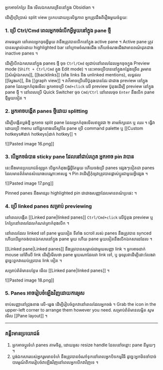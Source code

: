 អ្នកអាចកែប្រែ និង មើលឯកសារច្រើននៅក្នុង Obsidian ។

ដើម្បីប្រើប្រាស់ split view ប្រកបដោយប្រសិទ្ធភាព អ្នកត្រូវដឹងពីរឿងមួយចំនួយ:

### 1. ប្រើ Ctrl/Cmd ពេលអ្នកចង់បើកអ្វីមួយនៅក្នុង pane ថ្មី

តាមធម្មតា​ នៅពេលអ្នកចុចអ្វីមួយ វានឹងត្រូវបានបើកនៅក្នុង active pane ។ Active pane ត្រូវបានសម្គាល់ដោយ highlighted bar នៅក្រោមចំណងជើង ហើយចំណងជើងវាមានពណ៌ដុតជាង inactive panes ។

ដើម្បីបើកឯកសារនៅក្នុង panes ថ្មី ចុច `Ctrl/Cmd` ឲ្យជាប់នៅពេលដែលអ្នកចុចក្នុង Preview mode (`Shift + Ctrl/Cmd` ក្នុង Edit mode) ។ នេះអាចប្រើបាននៅក្នុងកន្លែងច្រើន រួមមាន [[សំណំុឯកសារ]], [[backlinks]] (ទាំង links និង unlinked mentions), លទ្ធផល [[ស្វែងរក]], និង [[graph view]] ។ វាក៏អាចប្រើលើប៊ូតុងបានដែរ ជាជាង preview នៅក្នុង pane ដែលអ្នកកំពុងមើល អ្នកអាចប្រើ `Cmd+click` លើ preview ប៊ូតុងដើម្បី preview នៅក្នុង pane ថ្មី ។ នៅពេលប្រើ  Quick Switcher ចុច `Cmd/Ctrl` នៅពេលចុច `Enter` នឹងបើក pane ថ្មីមួយទៀត ។

### 2. អ្នកអាចបង្កើត panes ថ្មីដោយ splitting

ដើម្បីបង្កើតប្លង់ថ្មី អ្នកអាច split pane ដែលអ្នកកំពុងមើលឥឡូវជា ២​ តាមអ័ក្សដេក ឬ ឈរ ។ ធ្វើវាដោយប្រើ menu នៅផ្នែកខាងលើស្តាំនៃ pane ប្រើ command palette ឬ [[Custom hotkeys#ដាក់ hotkeys|ដាក់ hotkey]] ។

![[Pasted image 16.png]]

### 3. បើអ្នកចង់បាន sticky pane ដែលនៅជាប់រហូត អ្នកអាច pin វាបាន

នេះនឹងមានប្រយោជន៍ឲ្យអ្នក បើអ្នកកំពុងធ្វើអ្វីតែមួយ ហើយចង់ប្រើ panes ផ្សេងៗទៀតជា panes ដែលមានព័ត៌មានសំយោងបណ្តោះអាសន្ន ។ Pin វាដើម្បីកុំឲ្យវាត្រូវបានផ្លាស់ប្តូរជាមួយអ្វីផ្សេង ។

![[Pasted image 17.png]]

Pinned panes នឹងមានរូប highlighted pin ជាជាងសញ្ញាដែលមានពណ៌ប្រផេះ ។

### 4. ប្រើ linked panes សម្រាប់ previewing

នៅពេលបង្កើត [[Linked pane|linked panes]] `Ctrl/Cmd+click` លើប៊ូតុង preview ឬ កែប្រែនៅពេលដែលកំណត់ត្រាកំពុងបើក ។

នៅពេល​ដែល linked ទៅ pane មួយទៀត ទីតាំង scroll របស់ panes នឹងត្រូវបាន synced ហើយបើអ្នកចង់បានឯកសារនៅក្នុង pane មួយ ហើយ pane មួយទៀតនឹងបើកឯកសារដដែល ។

[[Linked pane|Linked panes]] នឹងត្រូវបានសម្គាល់ជាមួយសញ្ញា link ។ អ្នកអាចដាក់ mouse នៅពីលើ link ដើម្បីមើលថា pane មួយណាដែលវា link ទៅ, ឬ ចុចរូបវាដើម្បីដោះលែងវា ដូច្នេះពួកវាឈប់ត្រូវបាន link ទៀត ។

សម្រាប់ព័ត៌មានបន្ថែម មើល [[Linked pane|linked panes]] ។

![[Pasted image 18.png]]

### 5. Panes អាចរៀបចំឡើងវិញដោយការអូស

ចាប់សញ្ញានៅជ្រុងខាង លើ-ឆ្វេង ដើម្បីរៀបចំពួកវានៅពេលដែលអ្នកចង់ ។ 
Grab the icon in the upper-left corner to arrange them however you need. សម្រាប់ព័ត៌មានលម្អិត សូមមើល [[Pane layout]] ។

---

### គន្លឹះមានប្រយោជន៍

1. អ្នកអាចប្តូរទំហំ panes តាមចិត្ត, ដោយអូស resize handle ដែលនៅចន្លោះ pane នីមួយៗ ។
2. ប្លង់ឯកសាររបស់អ្នករួមមានទំហំ នឹងត្រូវបានចំណាំទុកនៅពេលអ្នកបិទកម្មវិធី ដូច្នេះអ្នកមិនចាំបាច់បារម្មណ៍ពីការរៀបចំវាឡើងវិញនៅពេលអ្នកបើកវាវិញទេ ។
